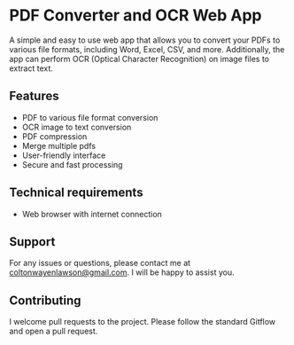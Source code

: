 # PDF Converter and OCR Web App
A simple and easy to use web app that allows you to convert your PDFs to various file formats, including Word, Excel, CSV, and more. Additionally, the app can perform OCR (Optical Character Recognition) on image files to extract text.

## Features
- PDF to various file format conversion
- OCR image to text conversion
- PDF compression
- Merge multiple pdfs
- User-friendly interface
- Secure and fast processing

## Technical requirements
- Web browser with internet connection

## Support
For any issues or questions, please contact me at coltonwayenlawson@gmail.com. I will be happy to assist you.

## Contributing
I welcome pull requests to the project. Please follow the standard Gitflow and open a pull request.